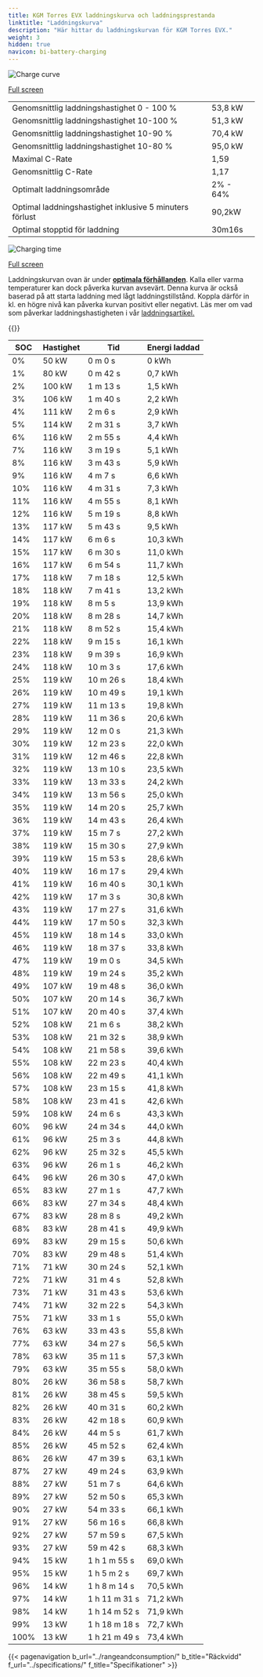 ```yaml
---
title: KGM Torres EVX laddningskurva och laddningsprestanda
linktitle: "Laddningskurva"
description: "Här hittar du laddningskurvan för KGM Torres EVX."
weight: 3
hidden: true
navicon: bi-battery-charging
---
```

<!-- markdownlint-disable MD033 -->
<img src="/images/models/kgm/torres/torres_evx/chargingcurve.svg" alt="Charge curve" class="img-fluid">

[Full screen](/images/models/kgm/torres/torres_evx/chargingcurve.svg)


<table class="table table-striped border">
<tbody>
<tr>
<td>Genomsnittlig laddningshastighet 0 - 100 %</td><td>53,8 kW</td>
</tr>
<tr>
<td>Genomsnittlig laddningshastighet 10-100 %</td><td>51,3 kW</td>
</tr>
<tr>
<td>Genomsnittlig laddningshastighet 10-90 %</td><td>70,4 kW</td>
</tr>
<tr>
<td>Genomsnittlig laddningshastighet 10-80 %</td><td>95,0 kW</td>
</tr>
<tr>
<td>Maximal C-Rate</td><td>1,59</td>
</tr>
<tr>
<td>Genomsnittlig C-Rate</td><td>1,17</td>
</tr>
<tr>
<td>Optimalt laddningsområde</td><td>2% - 64%</td>
</tr>
<tr>
<td>Optimal laddningshastighet inklusive 5 minuters förlust</td><td>90,2kW</td>
</tr>
<tr>
<td>Optimal stopptid för laddning</td><td>30m16s</td>
</tr>
</tbody>
</table>
<img src="/images/models/kgm/torres/torres_evx/chargingtime.svg" alt="Charging time" class="img-fluid">

[Full screen](/images/models/kgm/torres/torres_evx/chargingtime.svg)


Laddningskurvan ovan är under **[optimala förhållanden](../../../../../technology/battery/charging/#temperatur)**. Kalla eller varma temperaturer kan dock påverka kurvan avsevärt. Denna kurva är också baserad på att starta laddning med lågt laddningstillstånd. Koppla därför in kl. en högre nivå kan påverka kurvan positivt eller negativt. Läs mer om vad som påverkar laddningshastigheten i vår [laddningsartikel.](../../../../../technology/battery/charging/)


{{<evkxdisplayaddarticle />}}
<table class="table table-striped border">
<thead>
<tr><th>SOC</th><th>Hastighet</th><th>Tid</th><th>Energi laddad</th></tr>
</thead>
<tbody>
<tr>
<td>0%</td><td>50 kW</td><td> 0 m 0 s </td><td>0 kWh </td>
</tr>
<tr>
<td>1%</td><td>80 kW</td><td> 0 m 42 s </td><td>0,7 kWh </td>
</tr>
<tr>
<td>2%</td><td>100 kW</td><td> 1 m 13 s </td><td>1,5 kWh </td>
</tr>
<tr>
<td>3%</td><td>106 kW</td><td> 1 m 40 s </td><td>2,2 kWh </td>
</tr>
<tr>
<td>4%</td><td>111 kW</td><td> 2 m 6 s </td><td>2,9 kWh </td>
</tr>
<tr>
<td>5%</td><td>114 kW</td><td> 2 m 31 s </td><td>3,7 kWh </td>
</tr>
<tr>
<td>6%</td><td>116 kW</td><td> 2 m 55 s </td><td>4,4 kWh </td>
</tr>
<tr>
<td>7%</td><td>116 kW</td><td> 3 m 19 s </td><td>5,1 kWh </td>
</tr>
<tr>
<td>8%</td><td>116 kW</td><td> 3 m 43 s </td><td>5,9 kWh </td>
</tr>
<tr>
<td>9%</td><td>116 kW</td><td> 4 m 7 s </td><td>6,6 kWh </td>
</tr>
<tr>
<td>10%</td><td>116 kW</td><td> 4 m 31 s </td><td>7,3 kWh </td>
</tr>
<tr>
<td>11%</td><td>116 kW</td><td> 4 m 55 s </td><td>8,1 kWh </td>
</tr>
<tr>
<td>12%</td><td>116 kW</td><td> 5 m 19 s </td><td>8,8 kWh </td>
</tr>
<tr>
<td>13%</td><td>117 kW</td><td> 5 m 43 s </td><td>9,5 kWh </td>
</tr>
<tr>
<td>14%</td><td>117 kW</td><td> 6 m 6 s </td><td>10,3 kWh </td>
</tr>
<tr>
<td>15%</td><td>117 kW</td><td> 6 m 30 s </td><td>11,0 kWh </td>
</tr>
<tr>
<td>16%</td><td>117 kW</td><td> 6 m 54 s </td><td>11,7 kWh </td>
</tr>
<tr>
<td>17%</td><td>118 kW</td><td> 7 m 18 s </td><td>12,5 kWh </td>
</tr>
<tr>
<td>18%</td><td>118 kW</td><td> 7 m 41 s </td><td>13,2 kWh </td>
</tr>
<tr>
<td>19%</td><td>118 kW</td><td> 8 m 5 s </td><td>13,9 kWh </td>
</tr>
<tr>
<td>20%</td><td>118 kW</td><td> 8 m 28 s </td><td>14,7 kWh </td>
</tr>
<tr>
<td>21%</td><td>118 kW</td><td> 8 m 52 s </td><td>15,4 kWh </td>
</tr>
<tr>
<td>22%</td><td>118 kW</td><td> 9 m 15 s </td><td>16,1 kWh </td>
</tr>
<tr>
<td>23%</td><td>118 kW</td><td> 9 m 39 s </td><td>16,9 kWh </td>
</tr>
<tr>
<td>24%</td><td>118 kW</td><td> 10 m 3 s </td><td>17,6 kWh </td>
</tr>
<tr>
<td>25%</td><td>119 kW</td><td> 10 m 26 s </td><td>18,4 kWh </td>
</tr>
<tr>
<td>26%</td><td>119 kW</td><td> 10 m 49 s </td><td>19,1 kWh </td>
</tr>
<tr>
<td>27%</td><td>119 kW</td><td> 11 m 13 s </td><td>19,8 kWh </td>
</tr>
<tr>
<td>28%</td><td>119 kW</td><td> 11 m 36 s </td><td>20,6 kWh </td>
</tr>
<tr>
<td>29%</td><td>119 kW</td><td> 12 m 0 s </td><td>21,3 kWh </td>
</tr>
<tr>
<td>30%</td><td>119 kW</td><td> 12 m 23 s </td><td>22,0 kWh </td>
</tr>
<tr>
<td>31%</td><td>119 kW</td><td> 12 m 46 s </td><td>22,8 kWh </td>
</tr>
<tr>
<td>32%</td><td>119 kW</td><td> 13 m 10 s </td><td>23,5 kWh </td>
</tr>
<tr>
<td>33%</td><td>119 kW</td><td> 13 m 33 s </td><td>24,2 kWh </td>
</tr>
<tr>
<td>34%</td><td>119 kW</td><td> 13 m 56 s </td><td>25,0 kWh </td>
</tr>
<tr>
<td>35%</td><td>119 kW</td><td> 14 m 20 s </td><td>25,7 kWh </td>
</tr>
<tr>
<td>36%</td><td>119 kW</td><td> 14 m 43 s </td><td>26,4 kWh </td>
</tr>
<tr>
<td>37%</td><td>119 kW</td><td> 15 m 7 s </td><td>27,2 kWh </td>
</tr>
<tr>
<td>38%</td><td>119 kW</td><td> 15 m 30 s </td><td>27,9 kWh </td>
</tr>
<tr>
<td>39%</td><td>119 kW</td><td> 15 m 53 s </td><td>28,6 kWh </td>
</tr>
<tr>
<td>40%</td><td>119 kW</td><td> 16 m 17 s </td><td>29,4 kWh </td>
</tr>
<tr>
<td>41%</td><td>119 kW</td><td> 16 m 40 s </td><td>30,1 kWh </td>
</tr>
<tr>
<td>42%</td><td>119 kW</td><td> 17 m 3 s </td><td>30,8 kWh </td>
</tr>
<tr>
<td>43%</td><td>119 kW</td><td> 17 m 27 s </td><td>31,6 kWh </td>
</tr>
<tr>
<td>44%</td><td>119 kW</td><td> 17 m 50 s </td><td>32,3 kWh </td>
</tr>
<tr>
<td>45%</td><td>119 kW</td><td> 18 m 14 s </td><td>33,0 kWh </td>
</tr>
<tr>
<td>46%</td><td>119 kW</td><td> 18 m 37 s </td><td>33,8 kWh </td>
</tr>
<tr>
<td>47%</td><td>119 kW</td><td> 19 m 0 s </td><td>34,5 kWh </td>
</tr>
<tr>
<td>48%</td><td>119 kW</td><td> 19 m 24 s </td><td>35,2 kWh </td>
</tr>
<tr>
<td>49%</td><td>107 kW</td><td> 19 m 48 s </td><td>36,0 kWh </td>
</tr>
<tr>
<td>50%</td><td>107 kW</td><td> 20 m 14 s </td><td>36,7 kWh </td>
</tr>
<tr>
<td>51%</td><td>107 kW</td><td> 20 m 40 s </td><td>37,4 kWh </td>
</tr>
<tr>
<td>52%</td><td>108 kW</td><td> 21 m 6 s </td><td>38,2 kWh </td>
</tr>
<tr>
<td>53%</td><td>108 kW</td><td> 21 m 32 s </td><td>38,9 kWh </td>
</tr>
<tr>
<td>54%</td><td>108 kW</td><td> 21 m 58 s </td><td>39,6 kWh </td>
</tr>
<tr>
<td>55%</td><td>108 kW</td><td> 22 m 23 s </td><td>40,4 kWh </td>
</tr>
<tr>
<td>56%</td><td>108 kW</td><td> 22 m 49 s </td><td>41,1 kWh </td>
</tr>
<tr>
<td>57%</td><td>108 kW</td><td> 23 m 15 s </td><td>41,8 kWh </td>
</tr>
<tr>
<td>58%</td><td>108 kW</td><td> 23 m 41 s </td><td>42,6 kWh </td>
</tr>
<tr>
<td>59%</td><td>108 kW</td><td> 24 m 6 s </td><td>43,3 kWh </td>
</tr>
<tr>
<td>60%</td><td>96 kW</td><td> 24 m 34 s </td><td>44,0 kWh </td>
</tr>
<tr>
<td>61%</td><td>96 kW</td><td> 25 m 3 s </td><td>44,8 kWh </td>
</tr>
<tr>
<td>62%</td><td>96 kW</td><td> 25 m 32 s </td><td>45,5 kWh </td>
</tr>
<tr>
<td>63%</td><td>96 kW</td><td> 26 m 1 s </td><td>46,2 kWh </td>
</tr>
<tr>
<td>64%</td><td>96 kW</td><td> 26 m 30 s </td><td>47,0 kWh </td>
</tr>
<tr>
<td>65%</td><td>83 kW</td><td> 27 m 1 s </td><td>47,7 kWh </td>
</tr>
<tr>
<td>66%</td><td>83 kW</td><td> 27 m 34 s </td><td>48,4 kWh </td>
</tr>
<tr>
<td>67%</td><td>83 kW</td><td> 28 m 8 s </td><td>49,2 kWh </td>
</tr>
<tr>
<td>68%</td><td>83 kW</td><td> 28 m 41 s </td><td>49,9 kWh </td>
</tr>
<tr>
<td>69%</td><td>83 kW</td><td> 29 m 15 s </td><td>50,6 kWh </td>
</tr>
<tr>
<td>70%</td><td>83 kW</td><td> 29 m 48 s </td><td>51,4 kWh </td>
</tr>
<tr>
<td>71%</td><td>71 kW</td><td> 30 m 24 s </td><td>52,1 kWh </td>
</tr>
<tr>
<td>72%</td><td>71 kW</td><td> 31 m 4 s </td><td>52,8 kWh </td>
</tr>
<tr>
<td>73%</td><td>71 kW</td><td> 31 m 43 s </td><td>53,6 kWh </td>
</tr>
<tr>
<td>74%</td><td>71 kW</td><td> 32 m 22 s </td><td>54,3 kWh </td>
</tr>
<tr>
<td>75%</td><td>71 kW</td><td> 33 m 1 s </td><td>55,0 kWh </td>
</tr>
<tr>
<td>76%</td><td>63 kW</td><td> 33 m 43 s </td><td>55,8 kWh </td>
</tr>
<tr>
<td>77%</td><td>63 kW</td><td> 34 m 27 s </td><td>56,5 kWh </td>
</tr>
<tr>
<td>78%</td><td>63 kW</td><td> 35 m 11 s </td><td>57,3 kWh </td>
</tr>
<tr>
<td>79%</td><td>63 kW</td><td> 35 m 55 s </td><td>58,0 kWh </td>
</tr>
<tr>
<td>80%</td><td>26 kW</td><td> 36 m 58 s </td><td>58,7 kWh </td>
</tr>
<tr>
<td>81%</td><td>26 kW</td><td> 38 m 45 s </td><td>59,5 kWh </td>
</tr>
<tr>
<td>82%</td><td>26 kW</td><td> 40 m 31 s </td><td>60,2 kWh </td>
</tr>
<tr>
<td>83%</td><td>26 kW</td><td> 42 m 18 s </td><td>60,9 kWh </td>
</tr>
<tr>
<td>84%</td><td>26 kW</td><td> 44 m 5 s </td><td>61,7 kWh </td>
</tr>
<tr>
<td>85%</td><td>26 kW</td><td> 45 m 52 s </td><td>62,4 kWh </td>
</tr>
<tr>
<td>86%</td><td>26 kW</td><td> 47 m 39 s </td><td>63,1 kWh </td>
</tr>
<tr>
<td>87%</td><td>27 kW</td><td> 49 m 24 s </td><td>63,9 kWh </td>
</tr>
<tr>
<td>88%</td><td>27 kW</td><td> 51 m 7 s </td><td>64,6 kWh </td>
</tr>
<tr>
<td>89%</td><td>27 kW</td><td> 52 m 50 s </td><td>65,3 kWh </td>
</tr>
<tr>
<td>90%</td><td>27 kW</td><td> 54 m 33 s </td><td>66,1 kWh </td>
</tr>
<tr>
<td>91%</td><td>27 kW</td><td> 56 m 16 s </td><td>66,8 kWh </td>
</tr>
<tr>
<td>92%</td><td>27 kW</td><td> 57 m 59 s </td><td>67,5 kWh </td>
</tr>
<tr>
<td>93%</td><td>27 kW</td><td> 59 m 42 s </td><td>68,3 kWh </td>
</tr>
<tr>
<td>94%</td><td>15 kW</td><td>1 h 1 m 55 s </td><td>69,0 kWh </td>
</tr>
<tr>
<td>95%</td><td>15 kW</td><td>1 h 5 m 2 s </td><td>69,7 kWh </td>
</tr>
<tr>
<td>96%</td><td>14 kW</td><td>1 h 8 m 14 s </td><td>70,5 kWh </td>
</tr>
<tr>
<td>97%</td><td>14 kW</td><td>1 h 11 m 31 s </td><td>71,2 kWh </td>
</tr>
<tr>
<td>98%</td><td>14 kW</td><td>1 h 14 m 52 s </td><td>71,9 kWh </td>
</tr>
<tr>
<td>99%</td><td>13 kW</td><td>1 h 18 m 18 s </td><td>72,7 kWh </td>
</tr>
<tr>
<td>100%</td><td>13 kW</td><td>1 h 21 m 49 s </td><td>73,4 kWh </td>
</tr>
</tbody>
</table>


{{< pagenavigation b_url="../rangeandconsumption/" b_title="Räckvidd" f_url="../specifications/" f_title="Specifikationer" >}}
